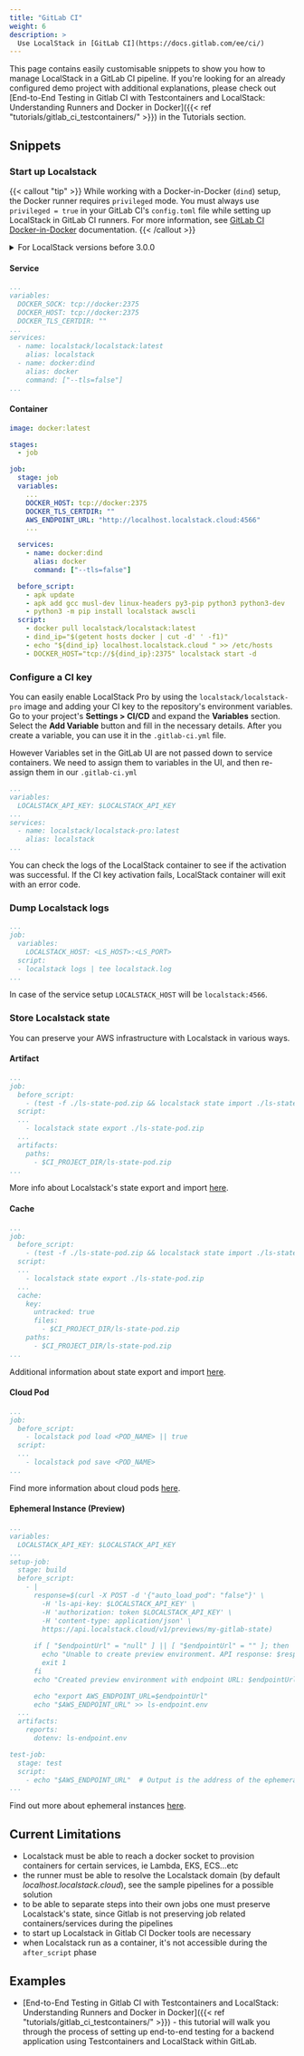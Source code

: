 ```yaml
---
title: "GitLab CI"
weight: 6
description: >
  Use LocalStack in [GitLab CI](https://docs.gitlab.com/ee/ci/)
---
```


This page contains easily customisable snippets to show you how to manage LocalStack in a GitLab CI pipeline. If you're looking 
for an already configured demo project with additional explanations, please check out [End-to-End Testing in Gitlab CI with Testcontainers
and LocalStack: Understanding Runners and Docker in Docker]({{< ref "tutorials/gitlab_ci_testcontainers/" >}}) in the Tutorials section.

## Snippets

### Start up Localstack
{{< callout "tip" >}}
While working with a Docker-in-Docker (`dind`) setup, the Docker runner requires `privileged` mode.
You must always use `privileged = true` in your GitLab CI's `config.toml` file while setting up LocalStack in GitLab CI runners.
For more information, see [GitLab CI Docker-in-Docker](https://docs.gitlab.com/ee/ci/docker/using_docker_build.html#use-docker-in-docker-executor) documentation.
{{< /callout >}}

<details>
<summary>For LocalStack versions before 3.0.0</summary>
Under test>variables, add:<br>
LOCALSTACK_HOSTNAME: localhost.localstack.cloud<br>
HOSTNAME_EXTERNAL: localhost.localstack.cloud.
</details>

#### Service
```yaml
...
variables:
  DOCKER_SOCK: tcp://docker:2375
  DOCKER_HOST: tcp://docker:2375
  DOCKER_TLS_CERTDIR: ""
...
services:
  - name: localstack/localstack:latest
    alias: localstack
  - name: docker:dind
    alias: docker
    command: ["--tls=false"]
...
```

#### Container
```yaml
image: docker:latest

stages:
  - job

job:
  stage: job
  variables:
    ...
    DOCKER_HOST: tcp://docker:2375
    DOCKER_TLS_CERTDIR: ""
    AWS_ENDPOINT_URL: "http://localhost.localstack.cloud:4566"
    ...

  services:
    - name: docker:dind
      alias: docker
      command: ["--tls=false"]

  before_script:
    - apk update
    - apk add gcc musl-dev linux-headers py3-pip python3 python3-dev
    - python3 -m pip install localstack awscli
  script:
    - docker pull localstack/localstack:latest
    - dind_ip="$(getent hosts docker | cut -d' ' -f1)"
    - echo "${dind_ip} localhost.localstack.cloud " >> /etc/hosts
    - DOCKER_HOST="tcp://${dind_ip}:2375" localstack start -d
```

### Configure a CI key
You can easily enable LocalStack Pro by using the `localstack/localstack-pro` image and adding your CI key to the repository's environment variables.
Go to your project's **Settings > CI/CD**  and expand the  **Variables**  section.
Select the **Add Variable** button and fill in the necessary details.
After you create a variable, you can use it in the `.gitlab-ci.yml` file.

However Variables set in the GitLab UI are not passed down to service containers.
We need to assign them to variables in the UI, and then re-assign them in our `.gitlab-ci.yml`

```yaml
...
variables:
  LOCALSTACK_API_KEY: $LOCALSTACK_API_KEY
...
services:
  - name: localstack/localstack-pro:latest
    alias: localstack
...
```
You can check the logs of the LocalStack container to see if the activation was successful.
If the CI key activation fails, LocalStack container will exit with an error code.

### Dump Localstack logs
```yaml
...
job:
  variables:
    LOCALSTACK_HOST: <LS_HOST>:<LS_PORT>
  script:
  - localstack logs | tee localstack.log
... 
```
In case of the service setup `LOCALSTACK_HOST` will be `localstack:4566`.

### Store Localstack state

You can preserve your AWS infrastructure with Localstack in various ways.

#### Artifact
```yaml
...
job:
  before_script:
    - (test -f ./ls-state-pod.zip && localstack state import ./ls-state-pod.zip) || true
  script:
  ...
    - localstack state export ./ls-state-pod.zip
  ...
  artifacts:
    paths:
      - $CI_PROJECT_DIR/ls-state-pod.zip
...
```
More info about Localstack's state export and import [here](/user-guide/state-management/export-import-state/).

#### Cache
```yaml
...
job:
  before_script:
    - (test -f ./ls-state-pod.zip && localstack state import ./ls-state-pod.zip) || true
  script:
  ...
    - localstack state export ./ls-state-pod.zip
  ...
  cache:
    key:
      untracked: true
      files:
        - $CI_PROJECT_DIR/ls-state-pod.zip
    paths:
      - $CI_PROJECT_DIR/ls-state-pod.zip
...
```
Additional information about state export and import [here](/user-guide/state-management/export-import-state/).

#### Cloud Pod
```yaml
...
job:
  before_script:
    - localstack pod load <POD_NAME> || true
  script:
  ...
    - localstack pod save <POD_NAME>
...
```
Find more information about cloud pods [here](/user-guide/state-management/cloud-pods/).

#### Ephemeral Instance (Preview)

```yaml
...
variables:
  LOCALSTACK_API_KEY: $LOCALSTACK_API_KEY
...
setup-job:
  stage: build
  before_script:
    - |
      response=$(curl -X POST -d '{"auto_load_pod": "false"}' \
        -H 'ls-api-key: $LOCALSTACK_API_KEY' \
        -H 'authorization: token $LOCALSTACK_API_KEY' \
        -H 'content-type: application/json' \
        https://api.localstack.cloud/v1/previews/my-gitlab-state)
      
      if [ "$endpointUrl" = "null" ] || [ "$endpointUrl" = "" ]; then
        echo "Unable to create preview environment. API response: $response"
        exit 1
      fi
      echo "Created preview environment with endpoint URL: $endpointUrl"

      echo "export AWS_ENDPOINT_URL=$endpointUrl"
      echo "$AWS_ENDPOINT_URL" >> ls-endpoint.env
  ...
  artifacts:
    reports:
      dotenv: ls-endpoint.env

test-job:
  stage: test
  script:
    - echo "$AWS_ENDPOINT_URL"  # Output is the address of the ephemeral instance
...
```

Find out more about ephemeral instances [here](/user-guide/cloud-sandbox/).

## Current Limitations

- Localstack must be able to reach a docker socket to provision containers for certain services, ie Lambda, EKS, ECS...etc
- the runner must be able to resolve the Localstack domain (by default _localhost.localstack.cloud_), see the sample pipelines for a possible solution
- to be able to separate steps into their own jobs one must preserve Localstack's state, since Gitlab is not preserving job related containers/services during the pipelines
- to start up Localstack in Gitlab CI Docker tools are necessary
- when Localstack run as a container, it's not accessible during the `after_script` phase

## Examples

- [End-to-End Testing in Gitlab CI with Testcontainers
and LocalStack: Understanding Runners and Docker in Docker]({{< ref "tutorials/gitlab_ci_testcontainers/" >}}) - this tutorial will walk you through the process of setting up end-to-end testing for a backend application using Testcontainers and LocalStack within GitLab.

